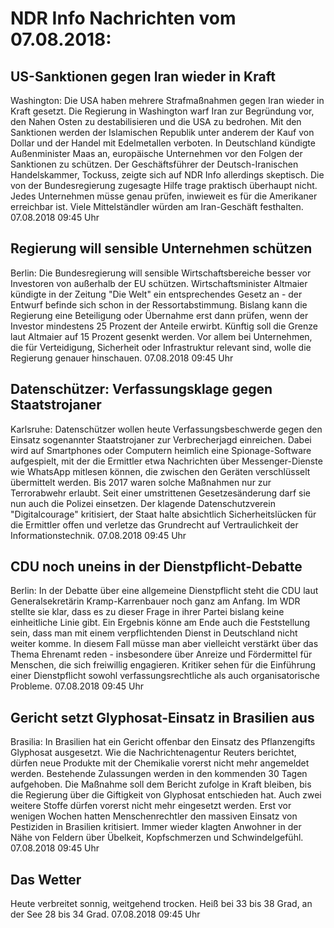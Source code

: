 # NDR Info Nachrichten vom 07.08.2018:


## US-Sanktionen gegen Iran wieder in Kraft
Washington:	Die USA haben mehrere Strafmaßnahmen gegen Iran wieder in Kraft gesetzt. Die Regierung in Washington warf Iran zur Begründung vor, den Nahen Osten zu destabilisieren und die USA zu bedrohen. Mit den Sanktionen werden der Islamischen Republik unter anderem der Kauf von Dollar und der Handel mit Edelmetallen verboten. In Deutschland kündigte Außenminister Maas an, europäische Unternehmen vor den Folgen der Sanktionen zu schützen. Der Geschäftsführer der Deutsch-Iranischen Handelskammer, Tockuss, zeigte sich auf NDR Info allerdings skeptisch. Die von der Bundesregierung zugesagte Hilfe trage praktisch überhaupt nicht. Jedes Unternehmen müsse genau prüfen, inwieweit es für die Amerikaner erreichbar ist. Viele Mittelständler würden am Iran-Geschäft festhalten. 07.08.2018 09:45 Uhr 

## Regierung will sensible Unternehmen schützen
Berlin:	Die Bundesregierung will sensible Wirtschaftsbereiche besser vor Investoren von außerhalb der EU schützen. Wirtschaftsminister Altmaier kündigte in der Zeitung "Die Welt" ein entsprechendes Gesetz an - der Entwurf befinde sich schon in der Ressortabstimmung. Bislang kann die Regierung eine Beteiligung oder Übernahme erst dann prüfen, wenn der Investor mindestens 25 Prozent der Anteile erwirbt. Künftig soll die Grenze laut Altmaier auf 15 Prozent gesenkt werden. Vor allem bei Unternehmen, die für Verteidigung, Sicherheit oder Infrastruktur relevant sind, wolle die Regierung genauer hinschauen. 07.08.2018 09:45 Uhr 

## Datenschützer: Verfassungsklage gegen Staatstrojaner
Karlsruhe: Datenschützer wollen heute Verfassungsbeschwerde gegen den Einsatz sogenannter Staatstrojaner zur Verbrecherjagd einreichen. Dabei wird auf Smartphones oder Computern heimlich eine Spionage-Software aufgespielt, mit der die Ermittler etwa Nachrichten über Messenger-Dienste wie WhatsApp mitlesen können, die zwischen den Geräten verschlüsselt übermittelt werden. Bis 2017 waren solche Maßnahmen nur zur Terrorabwehr erlaubt. Seit einer umstrittenen Gesetzesänderung darf sie nun auch die Polizei einsetzen. Der klagende Datenschutzverein "Digitalcourage" kritisiert, der Staat halte absichtlich Sicherheitslücken für die Ermittler offen und verletze das Grundrecht auf Vertraulichkeit der Informationstechnik. 07.08.2018 09:45 Uhr 

## CDU noch uneins in der Dienstpflicht-Debatte
Berlin: In der Debatte über eine allgemeine Dienstpflicht steht die CDU laut Generalsekretärin Kramp-Karrenbauer noch ganz am Anfang. Im WDR stellte sie klar, dass es zu dieser Frage in ihrer Partei bislang keine einheitliche Linie gibt. Ein Ergebnis könne am Ende auch die Feststellung sein, dass man mit einem verpflichtenden Dienst in Deutschland nicht weiter komme. In diesem Fall müsse man aber vielleicht verstärkt über das Thema Ehrenamt reden - insbesondere über Anreize und Fördermittel für Menschen, die sich freiwillig engagieren. Kritiker sehen für die Einführung einer Dienstpflicht sowohl verfassungsrechtliche als auch organisatorische Probleme. 07.08.2018 09:45 Uhr 

## Gericht setzt Glyphosat-Einsatz in Brasilien aus
Brasilia: In Brasilien hat ein Gericht offenbar den Einsatz des Pflanzengifts Glyphosat ausgesetzt. Wie die Nachrichtenagentur Reuters berichtet, dürfen neue Produkte mit der Chemikalie vorerst nicht mehr angemeldet werden. Bestehende Zulassungen werden in den kommenden 30 Tagen aufgehoben. Die Maßnahme soll dem Bericht zufolge in Kraft bleiben, bis die Regierung über die Giftigkeit von Glyphosat entschieden hat. Auch zwei weitere Stoffe dürfen vorerst nicht mehr eingesetzt werden. Erst vor wenigen Wochen hatten Menschenrechtler den massiven Einsatz von Pestiziden in Brasilien kritisiert. Immer wieder klagten Anwohner in der Nähe von Feldern über Übelkeit, Kopfschmerzen und Schwindelgefühl. 07.08.2018 09:45 Uhr 

## Das Wetter
Heute verbreitet sonnig, weitgehend trocken. Heiß bei 33 bis 38 Grad, an der See 28 bis 34 Grad. 07.08.2018 09:45 Uhr 
